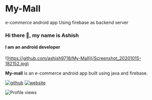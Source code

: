 # My-Mall
e-commerce android app
Using firebase as backend server

### Hi there 👋, my name is Ashish
#### I am an android developer
![https://github.com/ashish9718/My-Mall](/Screenshot_20201015-182152.jpg)

**My-mall** is an e-commerce android app built using java and firebase.

[<img src='https://cdn.jsdelivr.net/npm/simple-icons@3.0.1/icons/github.svg' alt='github' height='40'>](https://github.com/ashish9718)  [<img src='https://cdn.jsdelivr.net/npm/simple-icons@3.0.1/icons/icloud.svg' alt='website' height='40'>](ashishsagar.8b.io)  

![Profile views](https://gpvc.arturio.dev/ashish9718)  
